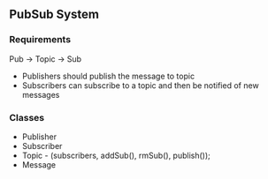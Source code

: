 ## PubSub System

### Requirements
Pub -> Topic -> Sub

- Publishers should publish the message to topic 
- Subscribers can subscribe to a topic and then be notified of new messages 


### Classes 
- Publisher
- Subscriber
- Topic - (subscribers, addSub(), rmSub(), publish());
- Message

